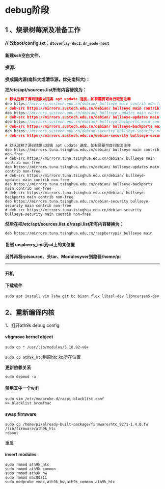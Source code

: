 # debug阶段

## 1 、烧录树莓派及准备工作

#### // 改boot/config.txt：`dtoverlay=dwc2,dr_mode=host`

#### 新建ssh空白文件、

#### 换源、

**换成国内源(南科大或清华源，优先南科大)：**

**把/etc/apt/sources.list所有内容替换为：**

```c
# 默认注释了源码镜像以提高 apt update 速度，如有需要可自行取消注释
deb https://mirrors.sustech.edu.cn/debian/ bullseye main contrib non-free
# deb-src https://mirrors.sustech.edu.cn/debian/ bullseye main contrib non-free
deb https://mirrors.sustech.edu.cn/debian/ bullseye-updates main contrib non-free
# deb-src https://mirrors.sustech.edu.cn/debian/ bullseye-updates main contrib non-free
deb https://mirrors.sustech.edu.cn/debian/ bullseye-backports main contrib non-free
# deb-src https://mirrors.sustech.edu.cn/debian/ bullseye-backports main contrib non-free
deb https://mirrors.sustech.edu.cn/debian-security bullseye-security main contrib non-free
# deb-src https://mirrors.sustech.edu.cn/debian-security bullseye-security main contrib non-free

```

```
# 默认注释了源码镜像以提高 apt update 速度，如有需要可自行取消注释
deb https://mirrors.tuna.tsinghua.edu.cn/debian/ bullseye main contrib non-free
# deb-src https://mirrors.tuna.tsinghua.edu.cn/debian/ bullseye main contrib non-free
deb https://mirrors.tuna.tsinghua.edu.cn/debian/ bullseye-updates main contrib non-free
# deb-src https://mirrors.tuna.tsinghua.edu.cn/debian/ bullseye-updates main contrib non-free
deb https://mirrors.tuna.tsinghua.edu.cn/debian/ bullseye-backports main contrib non-free
# deb-src https://mirrors.tuna.tsinghua.edu.cn/debian/ bullseye-backports main contrib non-free
deb https://mirrors.tuna.tsinghua.edu.cn/debian-security bullseye-security main contrib non-free
# deb-src https://mirrors.tuna.tsinghua.edu.cn/debian-security bullseye-security main contrib non-free

```

**然后在把/etc/apt/sources.list.d/raspi.list所有内容替换为：**

```
deb https://mirrors.tuna.tsinghua.edu.cn/raspberrypi/ bullseye main
```

#### 复制 raspberry_init到sd上的某位置

**另外再将rpisource、头tar、Modulesyver到路径/home/pi**

---

#### 开机

#### 下载软件

`sudo apt install vim lshw git bc bison flex libssl-dev libncurses5-dev  `

## 2、重新编译内核

1、打开ath9k debug config



#### vbgmove kernel object

`sudo cp * /usr/lib/modules/5.10.92-v8+`

`sudo cp ath9k_htc`到原htc.ko所在位置

**更新依赖关系**

`sudo depmod -a`

#### 禁用其中一个wifi

```
sudo vim /etc/modprobe.d/raspi-blacklist.conf
>> blacklist brcmfmac
```

#### swap firmware

```
sudo cp /home/pi/already-built-package/firmware/htc_9271-1.4.0.fw /lib/firmware/ath9k_htc
reboot
```

重启

#### insert modules

```
sudo rmmod ath9k_htc
sudo rmmod ath9k_common
sudo rmmod ath9k_hw
sudo rmmod mac80211
sudo modprobe vmac,ath9k_hw,ath9k_common,ath9k_htc 
